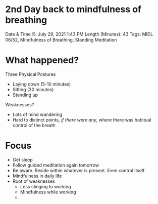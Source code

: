 # 2nd Day back to mindfulness of breathing

Date & Time ⏰: July 29, 2021 1:43 PM
Length (Minutes): 43
Tags: MIDL 06/52, Mindfulness of Breathing, Standing Meditation

# What happened?

Three Physical Postures

- Laying down (5-10 minutes)
- Sitting (30 minutes)
- Standing up

Weaknesses?

- Lots of mind wandering
- Hard to distinct points, *if there were any*, where there was habitual control of the breath

# Focus

- Get sleep
- Follow guided meditation again tomorrow
- Be aware. Reside within whatever is present. Even control itself
- Mindfulness in daily life
- Root of weaknesses
    - Less clinging to working
    - Mindfulness while working
    -